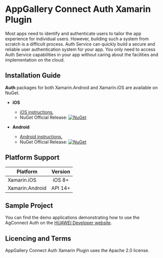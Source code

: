 # AppGallery Connect Auth Xamarin Plugin

Most apps need to identify and authenticate users to tailor the app experience for individual users. However, building such a system from scratch is a difficult process. Auth Service can quickly build a secure and reliable user authentication system for your app. You only need to access Auth Service capabilities in your app without caring about the facilities and implementation on the cloud.

##  Installation Guide

**Auth** packages for both Xamarin.Android and Xamarin.iOS are available on NuGet.

- **iOS** 
   - [iOS instructions.](ios/README.md) 
   -  NuGet Official Release: [![NuGet](https://img.shields.io/nuget/vpre/Huawei.Agconnect.iOS.Auth.svg?label=NuGet)](https://www.nuget.org/packages/Huawei.Agconnect.iOS.Auth)

- **Android** 
   - [Android instructions.](android/README.md) 
   -  NuGet Official Release: [![NuGet](https://img.shields.io/nuget/vpre/Huawei.Agconnect.Auth.svg?label=NuGet)](https://www.nuget.org/packages/Huawei.Agconnect.Auth)


## Platform Support

|Platform|Version|
| ------------------- | :------------------: |
|Xamarin.iOS|iOS 8+|
|Xamarin.Android|API 14+|

##  Sample Project

You can find the demo applications demonstrating how to use the AgConnect Auth on the [HUAWEI Developer website](https://developer.huawei.com/consumer/en/doc/development/AppGallery-connect-Guides/agc-introduction).


## Licencing and Terms


AppGallery Connect Auth Xamarin Plugin uses the Apache 2.0 license.